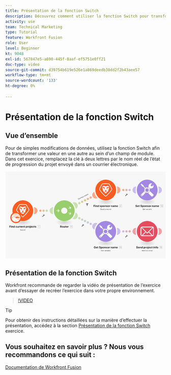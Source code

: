 ```yaml
---
title: Présentation de la fonction Switch
description: Découvrez comment utiliser la fonction Switch pour transformer une valeur en une autre au sein d’un champ de module dans [!DNL Adobe Workfront Fusion].
activity: use
team: Technical Marketing
type: Tutorial
feature: Workfront Fusion
role: User
level: Beginner
kt: 9048
exl-id: 567847e5-a690-445f-8aaf-ef5751e0ff21
doc-type: video
source-git-commit: d39754b619e526e1a869deedb38dd2f2b43aee57
workflow-type: tm+mt
source-wordcount: '133'
ht-degree: 0%

---
```


# Présentation de la fonction Switch

## Vue d’ensemble

Pour de simples modifications de données, utilisez la fonction Switch afin de transformer une valeur en une autre au sein d’un champ de module. Dans cet exercice, remplacez la clé à deux lettres par le nom réel de l’état de progression du projet envoyé dans un courrier électronique.

![Une image à l’aide de la fonction switch](assets/beyond-basic-modules-3.png)

## Présentation de la fonction Switch

Workfront recommande de regarder la vidéo de présentation de l’exercice avant d’essayer de recréer l’exercice dans votre propre environnement.

>[!VIDEO](https://video.tv.adobe.com/v/335289/?quality=12)

>[!TIP]
>
>Pour obtenir des instructions détaillées sur la manière d’effectuer la présentation, accédez à la section [Présentation de la fonction Switch](https://experienceleague.adobe.com/docs/workfront-learn/tutorials-workfront/fusion/exercises/switch-function.html?lang=en) exercice.


## Vous souhaitez en savoir plus ? Nous vous recommandons ce qui suit :

[Documentation de Workfront Fusion](https://experienceleague.adobe.com/docs/workfront/using/adobe-workfront-fusion/workfront-fusion-2.html?lang=en)
